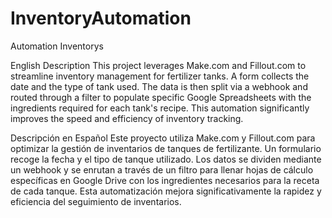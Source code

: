 # InventoryAutomation
Automation Inventorys

English Description
This project leverages Make.com and Fillout.com to streamline inventory management for fertilizer tanks. A form collects the date and the type of tank used. The data is then split via a webhook and routed through a filter to populate specific Google Spreadsheets with the ingredients required for each tank's recipe. This automation significantly improves the speed and efficiency of inventory tracking.

Descripción en Español
Este proyecto utiliza Make.com y Fillout.com para optimizar la gestión de inventarios de tanques de fertilizante. Un formulario recoge la fecha y el tipo de tanque utilizado. Los datos se dividen mediante un webhook y se enrutan a través de un filtro para llenar hojas de cálculo específicas en Google Drive con los ingredientes necesarios para la receta de cada tanque. Esta automatización mejora significativamente la rapidez y eficiencia del seguimiento de inventarios.
